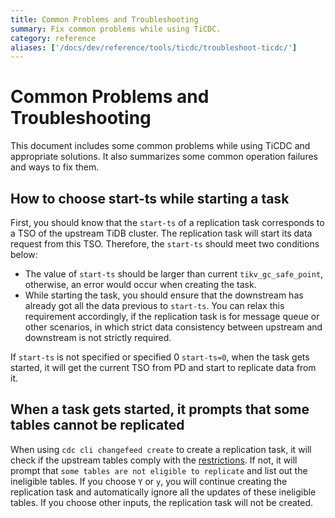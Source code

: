```yaml
---
title: Common Problems and Troubleshooting
summary: Fix common problems while using TiCDC.
category: reference
aliases: ['/docs/dev/reference/tools/ticdc/troubleshoot-ticdc/']
---
```


# Common Problems and Troubleshooting

This document includes some common problems while using TiCDC and appropriate solutions. It also summarizes some common operation failures and ways to fix them.

## How to choose start-ts while starting a task

First, you should know that the `start-ts` of a replication task corresponds to a TSO of the upstream TiDB cluster. The replication task will start its data request from this TSO. Therefore, the `start-ts` should meet two conditions below:

- The value of `start-ts` should be larger than current `tikv_gc_safe_point`, otherwise, an error would occur when creating the task.
- While starting the task, you should ensure that the downstream has already got all the data previous to `start-ts`. You can relax this requirement accordingly, if the replication task is for message queue or other scenarios, in which strict data consistency between upstream and downstream is not strictly required.

If `start-ts` is not specified or specified 0 `start-ts=0`, when the task gets started, it will get the current TSO from PD and start to replicate data from it.

## When a task gets started, it prompts that some tables cannot be replicated

When using `cdc cli changefeed create` to create a replication task, it will check if the upstream tables comply with the [restrictions](/ticdc/ticdc-overview.md#restrictions). If not, it will prompt that `some tables are not eligible to replicate` and list out the ineligible tables. If you choose `Y` or `y`, you will continue creating the replication task and automatically ignore all the updates of these ineligible tables. If you choose other inputs, the replication task will not be created.
